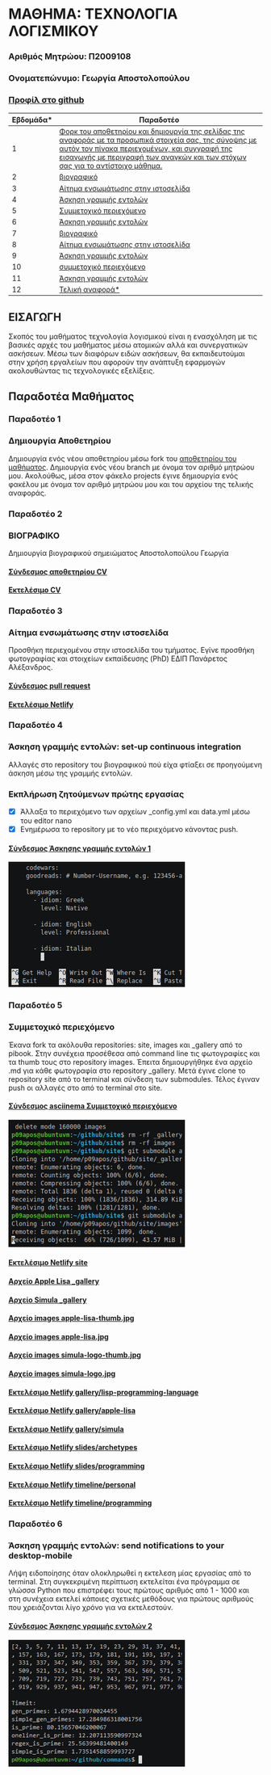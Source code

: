 # ΜΑΘΗΜΑ: ΤΕΧΝΟΛΟΓΙΑ ΛΟΓΙΣΜΙΚΟΥ
### Αριθμός Μητρώου: Π2009108
### Ονοματεπώνυμο: Γεωργία Αποστολοπούλου
### [Προφίλ στο github](https://github.com/p09apos 'Προφίλ στο github')

| Εβδομάδα* | Παραδοτέο |
| --- | --- |
| 1 |<a href="#Παραδοτέο 1"> Φορκ του αποθετηρίου και δημιουργία της σελίδας της αναφοράς με τα προσωπικά στοιχεία σας, της σύνοψης με αυτόν τον πίνακα περιεχομένων, και συγγραφή της εισαγωγής με περιγραφή των αναγκών και των στόχων σας για το αντίστοιχο μάθημα.</a> |
| 2 |<a href="#Παραδοτέο 2"> βιογραφικό </a> |
| 3 | <a href="#Παραδοτέο 3"> Αίτημα ενσωμάτωσης στην ιστοσελίδα  </a>|
| 4 | <a href="#Παραδοτέο 4"> Άσκηση γραμμής εντολών  </a>|
| 5 | <a href="#Παραδοτέο 5"> Συμμετοχικό περιεχόμενο  </a>|
| 6 | <a href="#Παραδοτέο 6"> Άσκηση γραμμής εντολών </a>|
| 7 | <a href="#Παραδοτέο 7"> βιογραφικό </a> |
| 8 | <a href="#Παραδοτέο 8"> Αίτημα ενσωμάτωσης στην ιστοσελίδα  </a>|
| 9 | <a href="#Παραδοτέο 9"> Άσκηση γραμμής εντολών  </a>|
| 10 | <a href="#Παραδοτέο 10"> συμμετοχικό περιεχόμενο </a> |
| 11 | <a href="#Παραδοτέο 11"> Άσκηση γραμμής εντολών </a>|
| 12 | <a href="#Παραδοτέο 12"> Τελική αναφορά*  </a>|

## ΕΙΣΑΓΩΓΗ

Σκοπός του μαθήματος τεχνολογία λογισμικού είναι η ενασχόληση με τις βασικές αρχές του μαθήματος μέσω ατομικών αλλά και συνεργατικών ασκήσεων. Μέσω των διαφόρων ειδών ασκήσεων, θα εκπαιδευτούμαι στην χρήση εργαλείων που αφορούν την ανάπτυξη εφαρμογών ακολουθώντας τις τεχνολογικές εξελίξεις.

## Παραδοτέα Μαθήματος
  
### <a name="Παραδοτέο 1">Παραδοτέο 1</a>
### Δημιουργία Αποθετηρίου
Δημιουργία ενός νέου αποθετηρίου μέσω fork του [αποθετηρίου του μαθήματος](https://github.com/courses-ionio/sw). Δημιουργία ενός νέου branch με όνομα τον αριθμό μητρώου μου. Ακολούθως,  μέσα στον φάκελο projects έγινε δημιουργία ενός φακέλου με όνομα τον αριθμό μητρώου μου και του αρχείου της τελικής αναφοράς.
### <a name="Παραδοτέο 2">Παραδοτέο 2</a>
### ΒΙΟΓΡΑΦΙΚΟ
Δημιουργία βιογραφικού σημειώματος Αποστολοπούλου Γεωργία
#### [Σύνδεσμος  αποθετηρίου CV](https://github.com/p09apos/online-cv)
#### [Εκτελέσιμο CV](https://p09apos.github.io/online-cv/)


### <a name="Παραδοτέο 3">Παραδοτέο 3</a>
### Αίτημα ενσωμάτωσης στην ιστοσελίδα  
Προσθήκη περιεχομένου στην ιστοσελίδα του τμήματος. Εγίνε προσθήκη φωτογραφίας και στοιχείων εκπαίδευσης (PhD) ΕΔΙΠ Πανάρετος Αλέξανδρος.

#### [Σύνδεσμος pull request](https://github.com/ioniodi/sitegr/pull/29)
#### [Εκτελέσιμο Netlify](https://quirky-kepler-7abef8.netlify.app/people/alex/)

### <a name="Παραδοτέο 4">Παραδοτέο 4</a>
### Άσκηση γραμμής εντολών: set-up continuous integration
Aλλαγές στο repository του βιογραφικού πού είχα φτίαξει σε προηγούμενη άσκηση μέσω της γραμμής εντολών.

### Εκπλήρωση ζητούμενων πρώτης εργασίας
* [x] Άλλαξα το περιεχόμενο των αρχείων _config.yml και data.yml μέσω του editor nano
* [x] Ενημέρωσα το repository με το νέο περιεχόμενο κάνοντας push.

#### [Σύνδεσμος Άσκησης γραμμής εντολών 1](https://asciinema.org/a/398845)

![Screenshot](cv-command-terminal.png)

### <a name="Παραδοτέο 5">Παραδοτέο 5</a>
### Συμμετοχικό περιεχόμενο

Έκανα fork τα ακόλουθα repositories: site, images και _gallery από το pibook. Στην συνέχεια προσέθεσα από command line τις φωτογραφίες και τα thumb τους στο repository images. Έπειτα δημιουργήθηκε ένα αρχείο .md για κάθε φωτογραφία στο repository _gallery. Μετά έγινε clone το repository site από το terminal και σύνδεση των submodules. Τέλος έγιναν push οι αλλαγές στο από το terminal στο site.

#### [Σύνδεσμος asciinema Συμμετοχικό περιεχόμενο ](https://asciinema.org/a/401062)

![Screenshot](collaborative-content.png)

#### [Εκτελέσιμο Netlify site ](https://p09apos.netlify.app/)
#### [Αρχείο Apple Lisa _gallery](https://github.com/p09apos/_gallery/blob/master/apple-lisa.md)
#### [Αρχείο Simula _gallery](https://github.com/p09apos/_gallery/blob/master/simula.md)
#### [Αρχείο images apple-lisa-thumb.jpg](https://github.com/p09apos/images/blob/master/apple-lisa-thumb.jpg)
#### [Αρχείο images apple-lisa.jpg](https://github.com/p09apos/images/blob/master/apple-lisa.jpg)
#### [Αρχείο images simula-logo-thumb.jpg](https://github.com/p09apos/images/blob/master/simula-logo-thumb.jpg)
#### [Αρχείο images simula-logo.jpg](https://github.com/p09apos/images/blob/master/simula-logo.jpg)
#### [Εκτελέσιμο Netlify gallery/lisp-programming-language ](https://p18myro.netlify.app/gallery/lisp-programming-language/)
#### [Εκτελέσιμο Netlify gallery/apple-lisa](https://p09apos.netlify.app//gallery/apple-lisa/)
#### [Εκτελέσιμο Netlify gallery/simula](https://p09apos.netlify.app//gallery/simula/)
#### [Εκτελέσιμο Netlify slides/archetypes](https://p09apos.netlify.app//slides/archetypes/)
#### [Εκτελέσιμο Netlify slides/programming](https://p09apos.netlify.app//slides/programming/)
#### [Εκτελέσιμο Netlify timeline/personal](https://p09apos.netlify.app//timeline/personal/)
#### [Εκτελέσιμο Netlify timeline/programming](https://p09apos.netlify.app//timeline/programming/)

### <a name="Παραδοτέο 6">Παραδοτέο 6</a>
### Άσκηση γραμμής εντολών: send notifications to your desktop-mobile
Λήψη ειδοποίησης όταν ολοκληρωθεί η εκτελεση μίας εργασίας από το terminal. Στη συγκεκριμένη περίπτωση εκτελείται ένα πρόγραμμα σε γλώσσα Python που επιστρέφει τους πρώτους αριθμός από 1 - 1000 και στη συνέχεια εκτελεί κάποιες σχετικές μεθόδους για πρώτους αριθμούς που χρειάζονται λίγο χρόνο για να εκτελεστούν.

#### [Σύνδεσμος Άσκησης γραμμής εντολών 2](https://asciinema.org/a/403517)

![Screenshot](cv-command-terminal2.png)

